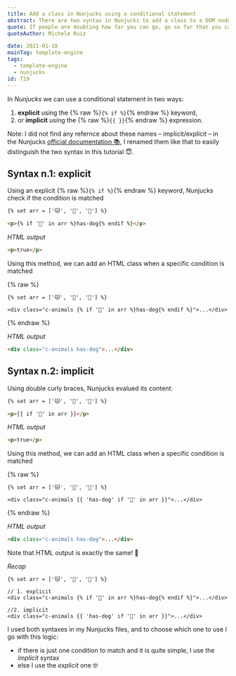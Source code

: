 ```yaml
---
title: Add a class in Nunjucks using a conditional statement
abstract: There are two syntax in Nunjucks to add a class to a DOM node
quote: If people are doubting how far you can go, go so far that you can't hear them anymore
quoteAuthor: Michele Ruiz

date: 2021-01-18
mainTag: template-engine
tags:
  - template-engine
  - nunjucks
id: T19
---
```


In _Nunjucks_ we can use a conditional statement in two ways:
1. **explicit** using the {% raw %}`{% if %}`{% endraw %} keyword,
2. or **implicit** using the {% raw %}`{{ }}`{% endraw %} expression.

Note: I did not find any refernce about these names – implicit/explicit – in the Nunjucks [official documentation 📚](https://mozilla.github.io/nunjucks/templating.html#if
), I renamed them like that to easily distinguish the two syntax in this tutorial 😇.

## Syntax n.1: explicit

Using an explicit {% raw %}`{% if %}`{% endraw %} keyword, Nunjucks check if the condition is matched

```html
{% set arr = ['🐱', '🐶', '🐺'] %}

<p>{% if '🐶' in arr %}has-dog{% endif %}</p>
```

_HTML output_

```html
<p>true</p>
```

Using this method, we can add an HTML class when a specific condition is matched

{% raw %}
  ```twig
  {% set arr = ['🐱', '🐶', '🐺'] %}

  <div class="c-animals {% if '🐶' in arr %}has-dog{% endif %}">...</div>
  ```
{% endraw %}

_HTML output_

```html
<div class="c-animals has-dog">...</div>
```

## Syntax n.2: implicit

Using double curly braces, Nunjucks evalued its content:

```html
{% set arr = ['🐱', '🐶', '🐺'] %}

<p>{{ if '🐶' in arr }}</p>
```

_HTML output_

```html
<p>true</p>
```

Using this method, we can add an HTML class when a specific condition is matched

{% raw %}
  ```twig
  {% set arr = ['🐱', '🐶', '🐺'] %}

  <div class="c-animals {{ 'has-dog' if '🐶' in arr }}">...</div>
  ```
{% endraw %}

_HTML output_

```html
<div class="c-animals has-dog">...</div>
```

Note that HTML output is exactly the same! 🚀

_Recap_

```twig
{% set arr = ['🐱', '🐶', '🐺'] %}

// 1. explicit
<div class="c-animals {% if '🐶' in arr %}has-dog{% endif %}">...</div>

//2. implicit
<div class="c-animals {{ 'has-dog' if '🐶' in arr }}">...</div>
```

I used both syntaxes in my Nunjucks files, and to choose which one to use I go with this logic:

- if there is just one condition to match and it is quite simple, I use the _implicit_ syntax
- else I use the _explicit_ one 🤓
